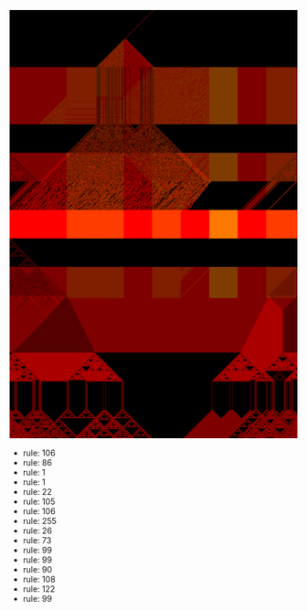 ![photo](./output.png) 
 * rule: 106
* rule: 86
* rule: 1
* rule: 1
* rule: 22
* rule: 105
* rule: 106
* rule: 255
* rule: 26
* rule: 73
* rule: 99
* rule: 99
* rule: 90
* rule: 108
* rule: 122
* rule: 99
